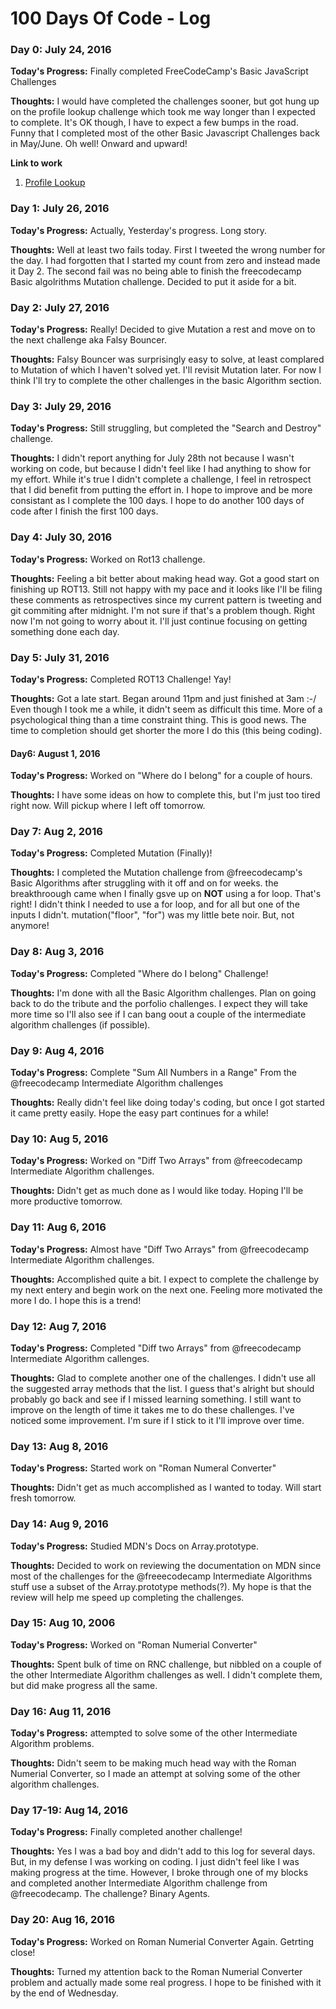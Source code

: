 # 100 Days Of Code - Log
### Day 0: July 24, 2016

**Today's Progress:** Finally completed FreeCodeCamp's Basic JavaScript Challenges

**Thoughts:** I would have completed the challenges sooner, but got hung up on the profile lookup challenge which took me way longer than I expected to complete. It's OK though, I have to expect a few bumps in the road. Funny that I completed most of the other Basic Javascript Challenges back in May/June. Oh well! Onward and upward!

**Link to work**
1. [Profile Lookup](https://www.freecodecamp.com/challenges/profile-lookup)

### Day 1: July 26, 2016

**Today's Progress:** Actually, Yesterday's progress. Long story.

**Thoughts:** Well at least two fails today. First I tweeted the wrong number for the day. I had forgotten that I started my count from zero and instead made it Day 2. The second fail was no being able to  finish the freecodecamp Basic algolrithms Mutation challenge. Decided to put it aside for a bit.


### Day 2: July 27, 2016

**Today's Progress:** Really! Decided to give Mutation a rest and move on to the next challenge aka Falsy Bouncer.

**Thoughts:** Falsy Bouncer was surprisingly easy to solve, at least complared to Mutation of which I haven't solved yet. I'll revisit Mutation later. For now I think I'll try to complete the other challenges in the basic Algorithm section.

### Day 3: July 29, 2016

**Today's Progress:** Still struggling, but completed the "Search and Destroy" challenge.

**Thoughts:** I didn't report anything for July 28th not because I wasn't working on code, but because I didn't feel like I had anything to show for my effort. While it's true I didn't complete a challenge, I feel in retrospect that I did benefit from putting the effort in. I hope to improve and be more consistant as I complete the 100 days. I hope to do another 100 days of code after I finish the first 100 days.

### Day 4: July 30, 2016

**Today's Progress:** Worked on Rot13 challenge.

**Thoughts:** Feeling a bit better about making head way. Got a good start on finishing up ROT13. Still not happy with my pace and it looks like I'll be filing these comments as retrospectives since my current pattern is tweeting and git commiting after midnight. I'm not sure if that's a problem though. Right now I'm not going to worry about it. I'll just continue focusing on getting something done each day.


### Day 5: July 31, 2016

**Today's Progress:** Completed ROT13 Challenge! Yay!

**Thoughts:** Got a late start. Began around 11pm and just finished at 3am :-/ Even though I took me a while, it didn't seem as difficult this time. More of a psychological thing than a time constraint thing. This is good news. The time to completion should get shorter the more I do this (this being coding).

#### Day6: August 1, 2016

**Today's Progress:** Worked on "Where do I belong" for a couple of hours.

**Thoughts:** I have some ideas on how to complete this, but I'm just too tired right now. Will pickup where I left off tomorrow.


### Day 7: Aug 2, 2016

**Today's Progress:** Completed Mutation (Finally)!

**Thoughts:** I completed the Mutation challenge from @freecodecamp's Basic Algorithms after struggling with it off and on for weeks. the breakthroough came when I finally gsve up on **NOT** using a for loop. That's right! I didn't think I needed to use a for loop, and for all but one of the inputs I didn't. mutation("floor", "for") was my little bete noir. But, not anymore!


### Day 8: Aug 3, 2016

**Today's Progress:** Completed "Where do I belong" Challenge!

**Thoughts:** I'm done with all the Basic Algorithm challenges. Plan on going back to do the tribute and the porfolio challenges. I expect they will take more time so I'll  also see if I can bang oout a couple of the intermediate algorithm challenges (if possible).


### Day 9: Aug 4, 2016

**Today's Progress:** Complete "Sum All Numbers in a Range" From the @freecodecamp Intermediate Algorithm challenges

**Thoughts:** Really didn't feel like doing today's coding, but once I got started it came pretty easily.
Hope the easy part continues for a while!

### Day 10: Aug 5, 2016

**Today's Progress:** Worked on "Diff Two Arrays" from @freecodecamp Intermediate Algorithm challenges.

**Thoughts:** Didn't get as much done as I would like today. Hoping I'll be more productive tomorrow.

### Day 11: Aug 6, 2016

**Today's Progress:** Almost have "Diff Two Arrays" from @freecodecamp Intermediate Algorithm challenges.

**Thoughts:** Accomplished quite a bit. I expect to complete the challenge by my next entery and begin work on the next one. Feeling more motivated the more I do. I hope this is a trend! 


### Day 12: Aug 7, 2016

**Today's Progress:** Completed "Diff two Arrays" from @freecodecamp Intermediate Algorithm callenges.

**Thoughts:** Glad to complete another one of the challenges. I didn't use all the suggested array methods that the list. I guess that's alright but should probably go back and see if I missed learning something. I still want to improve on the length of time it takes me to do these challenges. I've noticed some improvement. I'm sure if I stick to it I'll improve over time.


### Day 13: Aug 8, 2016

**Today's Progress:** Started work on "Roman Numeral Converter"

**Thoughts:** Didn't get as much accomplished as I wanted to today. Will start fresh tomorrow.

### Day 14: Aug 9, 2016

**Today's Progress:** Studied MDN's Docs on Array.prototype.<stuff>

**Thoughts:** Decided to work on reviewing the documentation on MDN since most of the challenges for the @freeecodecamp Intermediate Algorithms stuff use a subset of the Array.prototype methods(?). My hope is that the review will help me speed up completing the challenges.

### Day 15: Aug 10, 2006

**Today's Progress:** Worked on "Roman Numerial Converter"

**Thoughts:** Spent bulk of time on RNC challenge, but nibbled on a couple of the other Intermediate Algorithm challenges as well. I didn't complete them, but did make progress all the same.

### Day 16: Aug 11, 2016

**Today's Progress:** attempted to solve some of the other Intermediate Algorithm problems.

**Thoughts:** Didn't seem to be making much head way with the Roman Numerial Converter, so I made an attempt at solving some of the other algorithm challenges. 

### Day 17-19:  Aug 14, 2016

**Today's Progress:** Finally completed another challenge!

**Thoughts:** Yes I was a bad boy and didn't add to this log for several days. But, in my defense I was working on coding. I just didn't feel like I was making progress at the time. However, I broke through one of my blocks and completed another Intermediate Algorithm challenge from @freecodecamp. The challenge? Binary Agents.


### Day 20: Aug 16, 2016

**Today's Progress:** Worked on Roman Numerial Converter Again. Getrting close!

**Thoughts:** Turned my attention back to the Roman Numerial Converter problem and actually made some real progress. I hope to be finished with it by the end of Wednesday. 
